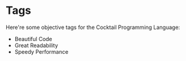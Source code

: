 # Tags

Here're some objective tags for the Cocktail Programming Language:
- Beautiful Code
- Great Readability
- Speedy Performance
